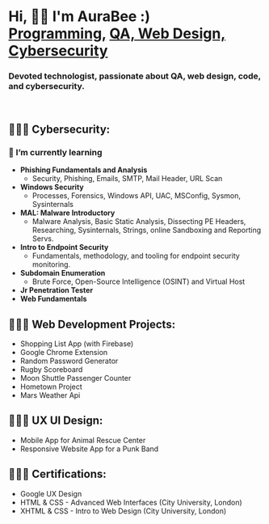 <h1>Hi, 👋🏽 I'm AuraBee :) <br/><a href="https://github.com//AuraBee">Programming,</a> <a href="https://www.linkedin.com/in/askye-qa-ux-webdeveloper-cybersec/">QA, Web Design, Cybersecurity</a></h1>
<h3> Devoted technologist, passionate about QA, web design, code, and cybersecurity. </h3>
</br>

<h2> 👩🏽‍💻 Cybersecurity: </h2>
<h3>🌱 I’m currently learning </h3> 

- <b>Phishing Fundamentals and Analysis</b>
  - Security, Phishing, Emails, SMTP, Mail Header, URL Scan
- <b>Windows Security</b>
  - Processes, Forensics, Windows API, UAC, MSConfig,  Sysmon, Sysinternals
- <b>MAL: Malware Introductory</b>
  - Malware Analysis, Basic Static Analysis, Dissecting PE Headers, Researching, Sysinternals, Strings, online Sandboxing and Reporting Servs.
- <b>Intro to Endpoint Security</b>
  - Fundamentals, methodology, and tooling for endpoint security monitoring.
- <b>Subdomain Enumeration</b>
  - Brute Force, Open-Source Intelligence (OSINT) and Virtual Host
- <b>Jr Penetration Tester</b>
- <b>Web Fundamentals</b>



<h2>👩🏽‍💻 Web Development Projects: </h2>

-  Shopping List App (with Firebase)
-  Google Chrome Extension
-  Random Password Generator
-  Rugby Scoreboard
-  Moon Shuttle Passenger Counter
-  Hometown Project
-  Mars Weather Api


<h2> 👩🏽‍🎨 UX UI Design: </h2>

-  Mobile App for Animal Rescue Center
-  Responsive Website App for a Punk Band
  


<h2> 👩🏽‍🎓 Certifications: </h2>

-  Google UX Design
-  HTML & CSS - Advanced Web Interfaces (City University, London)
-  XHTML & CSS - Intro to Web Design (City University, London)
